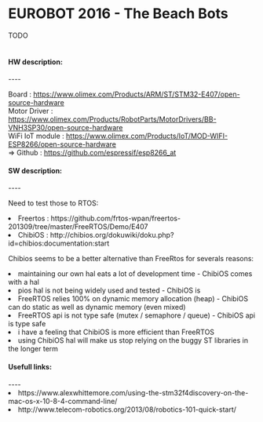 EUROBOT 2016 - The Beach Bots
====

TODO <br><br>

<h4>HW description:</h4>
----

Board : https://www.olimex.com/Products/ARM/ST/STM32-E407/open-source-hardware <br>
Motor Driver : https://www.olimex.com/Products/RobotParts/MotorDrivers/BB-VNH3SP30/open-source-hardware<br>
WiFi IoT module : https://www.olimex.com/Products/IoT/MOD-WIFI-ESP8266/open-source-hardware<br> 
=> Github : https://github.com/espressif/esp8266_at<br>

<h4>SW description:</h4>
----

Need to test those to RTOS:<br>

<li>Freertos : https://github.com/frtos-wpan/freertos-201309/tree/master/FreeRTOS/Demo/E407</li>
<li>ChibiOS : http://chibios.org/dokuwiki/doku.php?id=chibios:documentation:start</li>
    
Chibios seems to be a better alternative than FreeRtos for severals reasons:<br>
<li>maintaining our own hal eats a lot of development time - ChibiOS comes with a hal</li>
<li>pios hal is not being widely used and tested - ChibiOS is</li>
<li>FreeRTOS relies 100% on dynamic memory allocation (heap) - ChibiOS can do static as well as dynamic memory (even mixed)</li>
<li>FreeRTOS api is not type safe (mutex / semaphore / queue) - ChibiOS api is type safe</li>
<li>i have a feeling that ChibiOS is more efficient than FreeRTOS</li>
<li>using ChibiOS hal will make us stop relying on the buggy ST libraries in the longer term</li>

<h4>Usefull links:</h4>
----

<li>https://www.alexwhittemore.com/using-the-stm32f4discovery-on-the-mac-os-x-10-8-4-command-line/</li>
<li>http://www.telecom-robotics.org/2013/08/robotics-101-quick-start/</li>
